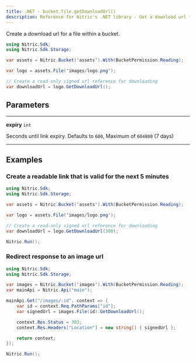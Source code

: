 ```yaml
---
title: .NET - bucket.file.getDownloadUrl()
description: Reference for Nitric's .NET library - Get a download url for a file from a bucket.
---
```


Create a download url for a file within a bucket.

```csharp
using Nitric.Sdk;
using Nitric.Sdk.Storage;

var assets = Nitric.Bucket('assets').With(BucketPermission.Reading);

var logo = assets.File('images/logo.png');

// Create a read-only signed url reference for downloading
var downloadUrl = logo.GetDownloadUrl();
```

## Parameters

---

**expiry** `int`

Seconds until link expiry. Defaults to `600`, Maximum of `604800` (7 days)

---

## Examples

### Create a readable link that is valid for the next 5 minutes

```csharp
using Nitric.Sdk;
using Nitric.Sdk.Storage;

var assets = Nitric.Bucket('assets').With(BucketPermission.Reading);

var logo = assets.File('images/logo.png');

// Create a read-only signed url reference for downloading
var downloadUrl = logo.GetDownloadUrl(300);

Nitric.Run();
```

### Redirect response to an image url

```csharp
using Nitric.Sdk;
using Nitric.Sdk.Storage;

var images = Nitric.Bucket('images').With(BucketPermission.Reading);
var mainApi = Nitric.Api("main");

mainApi.Get("/images/:id", context => {
    var id = context.Req.PathParams["id"];
    var signedUrl = images.File(id).GetDownloadUrl();

    context.Res.Status = 303;
    context.Res.Headers["Location"] = new string[] { signedUrl };

    return context;
});

Nitric.Run();
```

